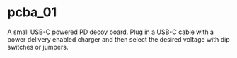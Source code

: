 # pcba_01
A small USB-C powered PD decoy board.  Plug in a USB-C cable with a power delivery enabled charger and then select the desired voltage with dip switches or jumpers.
